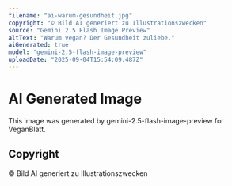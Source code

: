 ```yaml
---
filename: "ai-warum-gesundheit.jpg"
copyright: "© Bild AI generiert zu Illustrationszwecken"
source: "Gemini 2.5 Flash Image Preview"
altText: "Warum vegan? Der Gesundheit zuliebe."
aiGenerated: true
model: "gemini-2.5-flash-image-preview"
uploadDate: "2025-09-04T15:54:09.487Z"
---
```


# AI Generated Image

This image was generated by gemini-2.5-flash-image-preview for VeganBlatt.

## Copyright
© Bild AI generiert zu Illustrationszwecken
